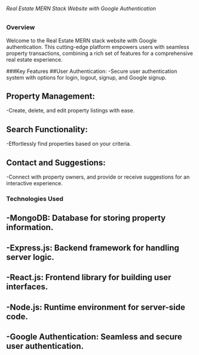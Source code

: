 ###### Real Estate MERN Stack Website with Google Authentication

### Overview
Welcome to the Real Estate MERN stack website with Google authentication. This cutting-edge platform empowers users with seamless property transactions, combining a rich set of features for a comprehensive real estate experience.

###Key Features
##User Authentication:
-Secure user authentication system with options for login, logout, signup, and Google signup.
## Property Management:
-Create, delete, and edit property listings with ease.
## Search Functionality:
-Effortlessly find properties based on your criteria.
## Contact and Suggestions:
-Connect with property owners, and provide or receive suggestions for an interactive experience.

### Technologies Used
## -MongoDB: Database for storing property information.
## -Express.js: Backend framework for handling server logic.
## -React.js: Frontend library for building user interfaces.
## -Node.js: Runtime environment for server-side code.
## -Google Authentication: Seamless and secure user authentication.
